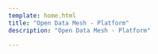 ```yaml
---
template: home.html
title: "Open Data Mesh - Platform"
description: "Open Data Mesh - Platform"

---
```

